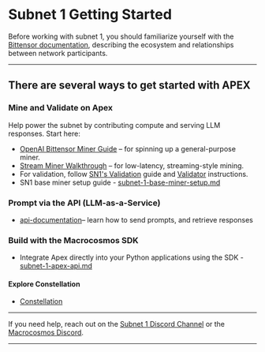 # Subnet 1 Getting Started

Before working with subnet 1, you should familiarize yourself with the [Bittensor documentation](https://docs.bittensor.com/), describing the ecosystem and relationships between network participants.

***

## There are several ways to get started with APEX

### Mine and Validate on Apex

Help power the subnet by contributing compute and serving LLM responses. Start here:

* [OpenAI Bittensor Miner Guide](https://github.com/macrocosm-os/apex/blob/main/docs/epistula_miner.md) – for spinning up a general-purpose miner.
* [Stream Miner Walkthrough](https://github.com/macrocosm-os/apex/blob/main/docs/stream_miner_template.md) – for low-latency, streaming-style mining.
* For validation, follow [SN1's Validation](https://github.com/macrocosm-os/prompting/blob/main/docs/SN1_validation.md) guide and [Validator](https://github.com/macrocosm-os/prompting/blob/main/docs/validator.md) instructions.
* SN1 base miner setup guide - [subnet-1-base-miner-setup.md](subnet-1-base-miner-setup.md "mention")

### Prompt via the API (LLM-as-a-Service)

* [api-documentation](../../developers/api-documentation/ "mention")– learn how to send prompts, and retrieve responses&#x20;

### Build with the Macrocosmos SDK

* Integrate Apex directly into your Python applications using the SDK - [subnet-1-apex-api.md](../../developers/macrocosmos-sdk/subnet-1-apex-api.md "mention")

#### Explore Constellation

* [Constellation ](https://app.macrocosmos.ai/mission-command)



***

If you need help, reach out on the [Subnet 1 Discord Channel](https://discord.com/channels/799672011265015819/1161764867166961704) or the [Macrocosmos Discord](https://discord.com/invite/amZUPmJjYg).

***

